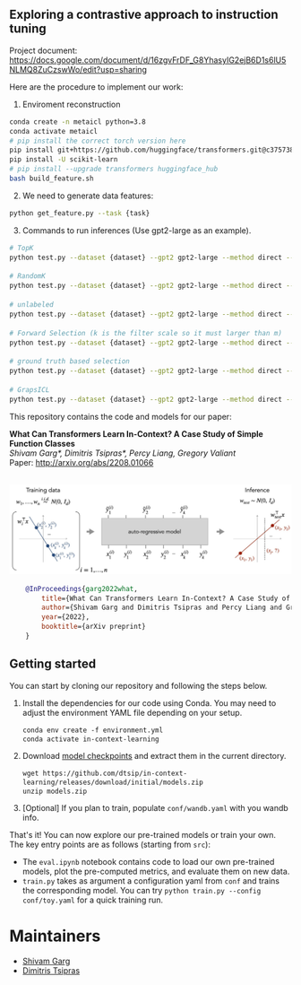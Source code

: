## Exploring a contrastive approach to instruction tuning

Project document: https://docs.google.com/document/d/16zgvFrDF_G8YhasyIG2ejB6D1s6lU5NLMQ8ZuCzswWo/edit?usp=sharing

Here are the procedure to implement our work:

1. Enviroment reconstruction
```bash
conda create -n metaicl python=3.8
conda activate metaicl
# pip install the correct torch version here
pip install git+https://github.com/huggingface/transformers.git@c37573806ab3526dd805c49cbe2489ad4d68a9d7
pip install -U scikit-learn
# pip install --upgrade transformers huggingface_hub
bash build_feature.sh
```

2. We need to generate data features:
```bash
python get_feature.py --task {task}
```


3. Commands to run inferences (Use gpt2-large as an example).
```bash
# TopK
python test.py --dataset {dataset} --gpt2 gpt2-large --method direct --out_dir out/gpt2-large --do_zeroshot --test_batch_size 4 --use_demonstrations  --seed 100 --k {number} --topk

# RandomK
python test.py --dataset {dataset} --gpt2 gpt2-large --method direct --out_dir out/gpt2-large --do_zeroshot --test_batch_size 4 --use_demonstrations  --seed 100 --k {number} --randomk

# unlabeled
python test.py --dataset {dataset} --gpt2 gpt2-large --method direct --out_dir out/gpt2-large --do_zeroshot --test_batch_size 4 --use_demonstrations  --seed 100 --k {number} --unlabeled

# Forward Selection (k is the filter scale so it must larger than m)
python test.py --dataset {dataset} --gpt2 gpt2-large --method direct --out_dir out/gpt2-large --do_zeroshot --test_batch_size 4 --use_demonstrations  --seed 100 --k {number} --m {number} --forsel

# ground truth based selection
python test.py --dataset {dataset} --gpt2 gpt2-large --method direct --out_dir out/gpt2-large --do_zeroshot --test_batch_size 4 --use_demonstrations  --seed 100 --k {number} --ground

# GrapsICL
python test.py --dataset {dataset} --gpt2 gpt2-large --method direct --out_dir out/gpt2-large --do_zeroshot --test_batch_size 4 --use_demonstrations  --seed 100 --k {number} --estim
```
This repository contains the code and models for our paper:

**What Can Transformers Learn In-Context? A Case Study of Simple Function Classes** <br>
*Shivam Garg\*, Dimitris Tsipras\*, Percy Liang, Gregory Valiant* <br>
Paper: http://arxiv.org/abs/2208.01066 <br><br>

![](setting.jpg)

```bibtex
    @InProceedings{garg2022what,
        title={What Can Transformers Learn In-Context? A Case Study of Simple Function Classes},
        author={Shivam Garg and Dimitris Tsipras and Percy Liang and Gregory Valiant},
        year={2022},
        booktitle={arXiv preprint}
    }
```

## Getting started
You can start by cloning our repository and following the steps below.

1. Install the dependencies for our code using Conda. You may need to adjust the environment YAML file depending on your setup.

    ```
    conda env create -f environment.yml
    conda activate in-context-learning
    ```

2. Download [model checkpoints](https://github.com/dtsip/in-context-learning/releases/download/initial/models.zip) and extract them in the current directory.

    ```
    wget https://github.com/dtsip/in-context-learning/releases/download/initial/models.zip
    unzip models.zip
    ```

3. [Optional] If you plan to train, populate `conf/wandb.yaml` with you wandb info.

That's it! You can now explore our pre-trained models or train your own. The key entry points
are as follows (starting from `src`):
- The `eval.ipynb` notebook contains code to load our own pre-trained models, plot the pre-computed metrics, and evaluate them on new data.
- `train.py` takes as argument a configuration yaml from `conf` and trains the corresponding model. You can try `python train.py --config conf/toy.yaml` for a quick training run.

# Maintainers
* [Shivam Garg](https://cs.stanford.edu/~shivamg/)
* [Dimitris Tsipras](https://dtsipras.com/)
